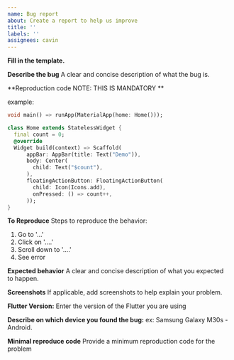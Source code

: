 ```yaml
---
name: Bug report
about: Create a report to help us improve
title: ''
labels: ''
assignees: cavin
---
```

**Fill in the template.**

**Describe the bug**
A clear and concise description of what the bug is.

**Reproduction code
NOTE: THIS IS MANDATORY **

example:

```dart
void main() => runApp(MaterialApp(home: Home()));

class Home extends StatelessWidget {
  final count = 0;
  @override
  Widget build(context) => Scaffold(
      appBar: AppBar(title: Text("Demo")),
      body: Center(
        child: Text("$count"),
      ),
      floatingActionButton: FloatingActionButton(
        child: Icon(Icons.add),
        onPressed: () => count++,
      ));
}
```

**To Reproduce**
Steps to reproduce the behavior:
1. Go to '...'
2. Click on '....'
3. Scroll down to '....'
4. See error

**Expected behavior**
A clear and concise description of what you expected to happen.

**Screenshots**
If applicable, add screenshots to help explain your problem.

**Flutter Version:**
Enter the version of the Flutter you are using


**Describe on which device you found the bug:**
ex: Samsung Galaxy M30s - Android.

**Minimal reproduce code**
Provide a minimum reproduction code for the problem
